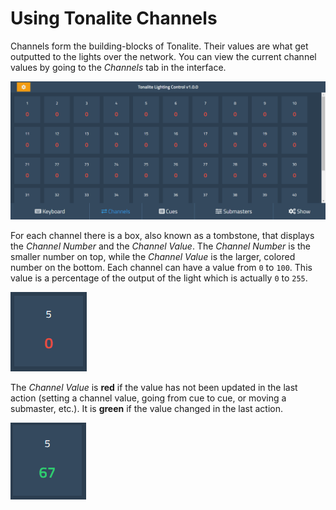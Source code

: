 # Using Tonalite Channels

Channels form the building-blocks of Tonalite. Their values are what get outputted to the lights over the network. You can view the current channel values by going to the *Channels* tab in the interface.

![Channels UI tab](../images/channels.png)

For each channel there is a box, also known as a tombstone, that displays the *Channel Number* and the *Channel Value*. The *Channel Number* is the smaller number on top, while the *Channel Value* is the larger, colored number on the bottom. Each channel can have a value from `0` to `100`. This value is a percentage of the output of the light which is actually `0` to `255`. 

![Channel tombstone](../images/channel_tombstone.png)

The *Channel Value* is **red** if the value has not been updated in the last action (setting a channel value, going from cue to cue, or moving a submaster, etc.). It is **green** if the value changed in the last action.

![Channel tombstone changed](../images/channel_tombstone_changed.png)
